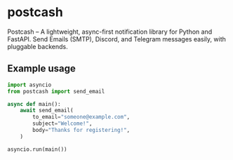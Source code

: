 # postcash
Postcash – A lightweight, async-first notification library for Python and FastAPI. Send Emails (SMTP), Discord, and Telegram messages easily, with pluggable backends.


## Example usage

```python
import asyncio
from postcash import send_email

async def main():
    await send_email(
        to_email="someone@example.com",
        subject="Welcome!",
        body="Thanks for registering!",
    )

asyncio.run(main())
```

